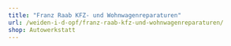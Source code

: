 ```yaml
---
title: "Franz Raab KFZ- und Wohnwagenreparaturen"
url: /weiden-i-d-opf/franz-raab-kfz-und-wohnwagenreparaturen/
shop: Autowerkstatt
---
```

